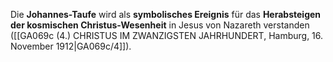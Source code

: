 
Die **Johannes-Taufe** wird als **symbolisches Ereignis** für das **Herabsteigen der kosmischen Christus-Wesenheit** in Jesus von Nazareth verstanden ([[GA069c (4.) CHRISTUS IM ZWANZIGSTEN JAHRHUNDERT, Hamburg, 16. November 1912|GA069c/4]]).
